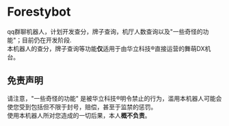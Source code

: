 # Forestybot
qq群聊机器人，计划开发查分，牌子查询，机厅人数查询以及"一些奇怪的功能"；目前仍在开发阶段.  
本机器人的查分，牌子查询等功能**仅**适用于由华立科技®直接运营的舞萌DX机台。

## 免责声明
请注意，"一些奇怪的功能" 是被华立科技®明令禁止的行为，滥用本机器人可能会使您受到包括但不限于封号，赔偿，甚至于监禁的惩罚。  
使用本机器人所对您造成的一切后果，本人**概不负责**。
